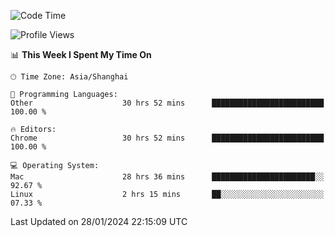 <!--START_SECTION:waka-->
![Code Time](http://img.shields.io/badge/Code%20Time-1%2C866%20hrs%2051%20mins-blue)

![Profile Views](http://img.shields.io/badge/Profile%20Views-1-blue)

📊 **This Week I Spent My Time On** 

```text
🕑︎ Time Zone: Asia/Shanghai

💬 Programming Languages: 
Other                    30 hrs 52 mins      █████████████████████████   100.00 % 

🔥 Editors: 
Chrome                   30 hrs 52 mins      █████████████████████████   100.00 % 

💻 Operating System: 
Mac                      28 hrs 36 mins      ███████████████████████░░   92.67 % 
Linux                    2 hrs 15 mins       ██░░░░░░░░░░░░░░░░░░░░░░░   07.33 % 
```


 Last Updated on 28/01/2024 22:15:09 UTC
<!--END_SECTION:waka-->